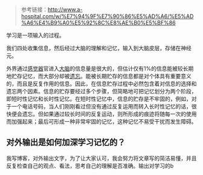 
> 参考链接：http://www.a-hospital.com/w/%E7%94%9F%E7%90%86%E5%AD%A6/%E5%AD%A6%E4%B9%A0%E5%92%8C%E8%AE%B0%E5%BF%86
 
学习是一项输入的过程。

我们四处收集信息，然后经过大脑的理解和记忆，输入到大脑皮层，存储在神经元。

外界通过[感觉器](http://www.a-hospital.com/w/%E6%84%9F%E8%A7%89%E5%99%A8 "感觉器")官进入[大脑](http://www.a-hospital.com/w/%E5%A4%A7%E8%84%91 "大脑")的信息量是很大的，但估计仅有1%的信息能被较长期地贮存记忆，而大部分却被[遗忘](http://www.a-hospital.com/w/%E9%81%97%E5%BF%98 "遗忘")。能被长期贮存的信息都是对个体具有重要意义的，而且是反复作用的信息。因此，在信息贮存过程中必然包含着对信息的选择和遗忘两个因素。信息的贮存要经过多个步骤，但简略地可把记忆划分为两个阶段，即短时性记忆和长时性记忆。在短时性记忆中，信息的贮存是不牢固的，例如，对于一个电话号码，当人们刚刚看过但没有通过反复运用而转入长时性记忆的话，很快便会遗忘。但如果通过较长时间的反复运动，则所形成的痕迹将随每一次的使用而加强起来；最后可形成一种非常牢固的记忆，这种记忆不易受干扰而发生障碍。

## 对外输出是如何加深学习记忆的？
我写博客，对外输出文字，为了让大家认可，我会努力将文章写的简洁易懂，并且反复检查自己的观点、看法，思考自己的理解是否准确。输出对学习的b


<!--stackedit_data:
eyJoaXN0b3J5IjpbLTExMDU1ODU2MzhdfQ==
-->